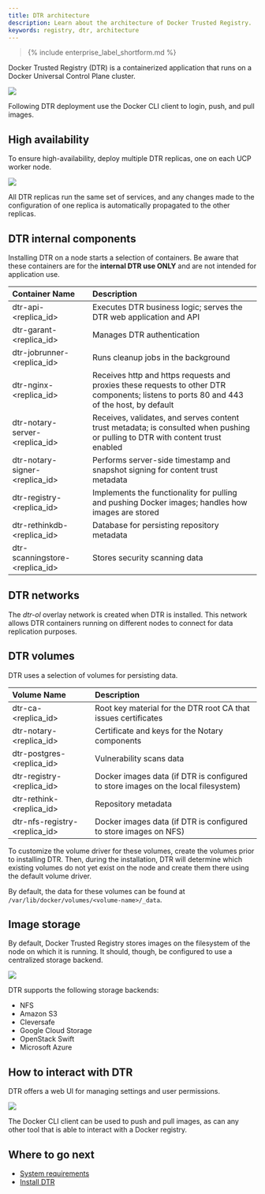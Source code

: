 ```yaml
---
title: DTR architecture
description: Learn about the architecture of Docker Trusted Registry.
keywords: registry, dtr, architecture
---
```


>{% include enterprise_label_shortform.md %}

Docker Trusted Registry (DTR) is a containerized application that runs on a
Docker Universal Control Plane cluster.

![](images/architecture-1.svg)

Following DTR deployment use the Docker CLI client to login, push, and pull images.

## High availability

To ensure high-availability, deploy multiple DTR replicas, one on each UCP
worker node.

![](images/architecture-2.svg)

All DTR replicas run the same set of services, and any changes made to the configuration of one replica is automatically propagated to the other replicas.

## DTR internal components

Installing DTR on a node starts a selection of containers. Be aware that these containers are for the **internal DTR use ONLY** and are not intended for application use.

| Container Name                                 | Description                                                                                                                        |
|:-------------------------------------|:-----------------------------------------------------------------------------------------------------------------------------------|
| dtr-api-&lt;replica_id&gt;           | Executes DTR business logic;  serves the DTR web application and API                                                        |
| dtr-garant-&lt;replica_id&gt;        | Manages DTR authentication                                                                                                         |
| dtr-jobrunner-&lt;replica_id&gt;     | Runs cleanup jobs in the background                                                                                                |
| dtr-nginx-&lt;replica_id&gt;         | Receives http and https requests and proxies these requests to other DTR components; listens to ports 80 and 443 of the host, by default   |
| dtr-notary-server-&lt;replica_id&gt; | Receives, validates, and serves content trust metadata; is consulted when pushing or pulling to DTR with content trust enabled |
| dtr-notary-signer-&lt;replica_id&gt; | Performs server-side timestamp and snapshot signing for content trust metadata                                                     |
| dtr-registry-&lt;replica_id&gt;      | Implements the functionality for pulling and pushing Docker images; handles how images are stored                          |
| dtr-rethinkdb-&lt;replica_id&gt;     | Database for persisting repository metadata                                                                                      |
| dtr-scanningstore-&lt;replica_id&gt; | Stores security scanning data                                                                                                      |

## DTR networks

The *dtr-ol* overlay network is created when DTR is installed. This network allows DTR containers running on different nodes to connect for data replication purposes.

## DTR volumes

DTR uses a selection of volumes for persisting data.

| Volume Name                         | Description                                                                      |
|:------------------------------------|:---------------------------------------------------------------------------------|
| dtr-ca-&lt;replica_id&gt;           | Root key material for the DTR root CA that issues certificates                   |
| dtr-notary-&lt;replica_id&gt;       | Certificate and keys for the Notary components                                   |
| dtr-postgres-&lt;replica_id&gt;     | Vulnerability scans data                                                         |
| dtr-registry-&lt;replica_id&gt;     | Docker images data (if DTR is configured to store images on the local filesystem) |
| dtr-rethink-&lt;replica_id&gt;      | Repository metadata                                                              |
| dtr-nfs-registry-&lt;replica_id&gt; | Docker images data (if DTR is configured to store images on NFS)                  |

To customize the volume driver for these volumes, create the volumes prior to installing DTR. Then, during the installation, DTR will determine which existing volumes do not yet exist on the node and create them there using the default volume driver.

By default, the data for these volumes can be found at
`/var/lib/docker/volumes/<volume-name>/_data`.

## Image storage

By default, Docker Trusted Registry stores images on the filesystem of the node on which it is running. It should, though, be configured to use a centralized storage backend.

![](images/architecture-3.svg)

DTR supports the following storage backends:

* NFS
* Amazon S3
* Cleversafe
* Google Cloud Storage
* OpenStack Swift
* Microsoft Azure

## How to interact with DTR

DTR offers a web UI for managing settings and user permissions.

![](images/architecture-4.svg)

The Docker CLI client can be used to push and pull images, as can any other tool that is able to interact with a Docker registry.

## Where to go next

* [System requirements](admin/install/system-requirements.md)
* [Install DTR](admin/install/index.md)
